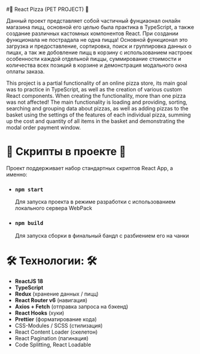 #🍕 React Pizza (PET PROJECT) 🍕

Данный проект представляет собой частичный фунциаонал онлайн магазина пицц, основной его целью была практика в TypeScript, а также создание различных кастомных компонентов React.
При создании функционала не пострадала не одна пицца! Основной функционал это загрузка и предоставление, сортировка, поиск и группировка данных о пицах, 
а так же добовление пицц в корзину с использованием настроек особенности каждой отдельной пиццы, суммирование стоимости и количества всех позиций в корзине и демонстрация модального окна оплаты заказа.

This project is a partial functionality of an online pizza store, its main goal was to practice in TypeScript, as well as the creation of various custom React components. When creating the functionality, more than one pizza was not affected! The main functionality is loading and providing, sorting, searching and grouping data about pizzas, as well as adding pizzas to the basket using the settings of the features of each individual pizza, summing up the cost and quantity of all items in the basket and demonstrating the modal order payment window.
# 👾​ Скрипты в проекте 👾​

Проект поддерживает набор стандартных скриптов React App, а именно:
- ### `npm start`
    Для запуска проекта в режиме разработки с использованием локального сервера WebPack
- ### `npm build`
    Для запуска сборки в финальный бандл с разбиением его на чанки

# 🛠 Технологии: 🛠

- **ReactJS 18**
- **TypeScript**
- **Redux** (хранение данных / пицц)
- **React Router v6** (навигация)
- **Axios + Fetch** (отправка запроса на бэкенд)
- **React Hooks** (хуки)
- **Prettier** (форматирование кода)
- CSS-Modules / SCSS (стилизация)
- React Content Loader (скелетон)
- React Pagination (пагинация)
- Code Splitting, React Loadable
